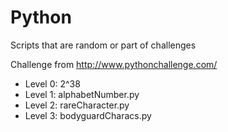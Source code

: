 # Python
Scripts that are random or part of challenges

Challenge from http://www.pythonchallenge.com/
* Level 0: 2^38
* Level 1: alphabetNumber.py
* Level 2: rareCharacter.py
* Level 3: bodyguardCharacs.py
